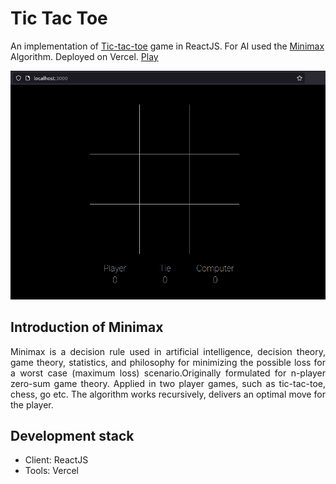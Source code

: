 # Tic Tac Toe

An implementation of [Tic-tac-toe](https://en.wikipedia.org/wiki/Tic-tac-toe) game in ReactJS. For AI used the [Minimax](https://en.wikipedia.org/wiki/Minimax) Algorithm. Deployed on Vercel. [Play](https://tic-tac-toe-woad-nu.vercel.app)

<img width="800" src="https://raw.githubusercontent.com/Vlad1999/tic-tac-toe/main/game.png" width="800" height="auto" alt="Tic-tac-toe game screenshots">

## Introduction of Minimax

<p width="800" align="justify">Minimax is a decision rule used in artificial intelligence, decision theory, game theory, statistics, and philosophy for minimizing the possible loss for a worst case (maximum loss) scenario.Originally formulated for n-player zero-sum game theory. Applied in two player games, such as tic-tac-toe, chess, go etc. The algorithm works recursively, delivers an optimal move for the player. </p>

## Development stack

- Client: ReactJS
- Tools: Vercel

